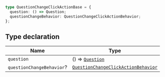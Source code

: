 ```ts
type QuestionChangeClickActionBase = {
  question: () => Question;
  questionChangeBehavior: QuestionChangeClickActionBehavior;
};
```

## Type declaration

| Name | Type |
| ------ | ------ |
| <a id="question"></a> `question` | () => [`Question`](../classes/Question.md) |
| <a id="questionchangebehavior"></a> `questionChangeBehavior`? | [`QuestionChangeClickActionBehavior`](QuestionChangeClickActionBehavior.md) |
